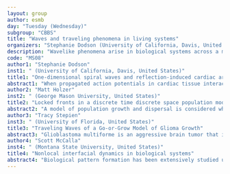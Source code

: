 ```yaml
---
layout: group
author: esmb
day: "Tuesday (Wednesday)"
subgroup: "CBBS"
title: "Waves and traveling phenomena in living systems"
organizers: "Stephanie Dodson (University of California, Davis, United States), Scott McCalla (Montana State University, United States)"
description: "Wavelike phenomena arise in biological systems across a multitude of scales. Examples include growing fronts of tumors, action potentials in cardiac dynamics, population invasions and swarms, and the emergence of localized epidemic outbreaks on networks. Understanding the dynamics of these evolving patterns is crucial for uncovering what biological processes lead to their formation and propagation, and eventually in developing techniques to mediate any adverse effects from their existence. This mini-symposium brings together techniques stemming from the study of dynamical systems and nonlinear waves to study diverse applications of experimentally observed waves in biological systems."
code: "MS08"
author1: "Stephanie Dodson"
inst1: " (University of California, Davis, United States)"
title1: "One-dimensional spiral waves and reflection-induced cardiac arrhythmia"
abstract1: "When propagated action potentials in cardiac tissue interact with local heterogeneities, counter propagating or reflected waves can sometimes be induced. These reflected waves have been associated with the onset of cardiac arrhythmias, and while their generation is not well understood, their existence is linked to that of one-dimensional (1D) spiral waves. Thus, understanding the existence and stability of 1D spirals plays a crucial role in determining the likelihood of the unwanted reflected pulses. Mathematically, we probe these issues by viewing the 1D spiral as a time-periodic antisymmetric source defect. Through a combination of direct numerical simulation and continuation methods, we investigate its existence and stability in a qualitative ionic model to determine how the systems propensity for reflections are influenced by system parameters. Our results support and extend a previous hypothesis that the 1D spiral is an unstable periodic orbit that emerges through a global rearrangement of heteroclinic orbits and we identify key parameters and physiological processes that promote and deter reflection behavior."
author2: "Matt Holzer"
inst2: " (George Mason University, United States)"
title2: "Locked fronts in a discrete time discrete space population model"
abstract2: "A model of population growth and dispersal is considered where the spatial habitat is a lattice and reproduction occurs generationally. The resulting discrete dynamical systems exhibits velocity locking where rational speed invasion fronts are observed to persist as parameters are varied. In this article, we construct locked fronts for a particular piecewise linear reproduction function. These fronts are shown to be linear combinations of exponentially decaying solutions to the linear system near the unstable state. Based upon these front solutions we then derive expressions for the boundary of locking regions in parameter space. We obtain leading order expansions for the locking regions in the limit as the migration parameter tends to zero. Strict spectral stability in exponentially weighted spaces is also established."
author3: "Tracy Stepien"
inst3: " (University of Florida, United States)"
title3: "Traveling Waves of a Go-or-Grow Model of Glioma Growth"
abstract3: "Glioblastoma multiforme is an aggressive brain tumor that is extremely fatal. Gliomas are characterized by both high amounts of cell proliferation as well as diffusivity, which make them impossible to remove with surgery alone. To gain insight on the mechanisms most responsible for tumor growth and the difficult task of forecasting future tumor behavior, we investigate a mathematical model in which tumor cell motility and cell proliferation are considered as separate processes. We explore the existence of traveling wave solutions and determine conditions for various wave front forms."
author4: "Scott McCalla"
inst4: " (Montana State University, United States)"
title4: "Nonlocal interfacial dynamics in biological systems"
abstract4: "Biological pattern formation has been extensively studied using reaction-diffusion and agent-based models. In this talk we will discuss nonlocal pattern forming mechanisms in the context of bacterial colony formation and surface striping on animals with an emphasis on arrested fronts. This will lead to a novel nonlocal framework to understand the interfacial motion in biological systems. We will then use this approach to model an interesting bacterial phenomenon, and to understand simple microscopic requirements for flat stripe solutions to persist in nature. We will then examine moving defect patterns in the nonlocal framework."
---
```

